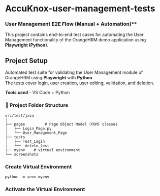 # AccuKnox-user-management-tests
### User Management E2E Flow (Manual + Automation)**
This project contains end-to-end test cases for automating the User Management functionality of the OrangeHRM demo application using **Playwright (Python)**.

##  Project Setup 
Automated test suite for validating the User Management module of OrangeHRM using **Playwright** with **Python**.  
The tests cover login, user creation, user editing, validation, and deletion.

***Tools used*** - VS Code + Python

### 📁 Project Folder Structure
```
src/test/java
│
├── pages         # Page Object Model (POM) classes
│   ├── Login_Page.py               
│   └── User_Management_Page           
├── tests
│   ├── Test_Login                     
│   └──  delete_test 
├── myenv    # virtual environment
└── screenshots
```
### Create Virtual Environment
```
python -m venv myenv
```
### Activate the Virtual Environment
